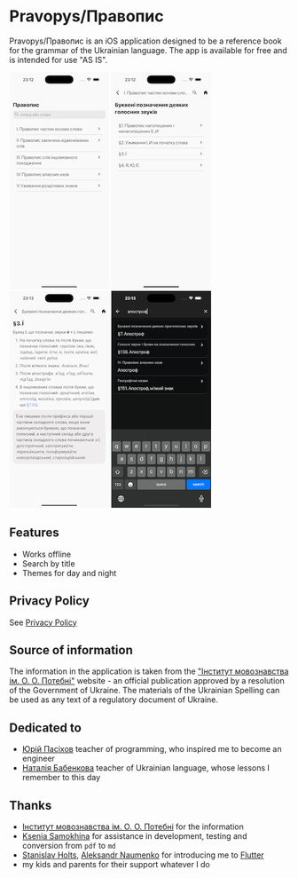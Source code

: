 # Pravopys/Правопис
Pravopys/Правопис is an iOS application designed to be a reference book for the grammar of the Ukrainian language. The app is available for free and is intended for use "AS IS".

![home.png](assets/screens/home.png) ![content.png](assets/screens/content.png) ![article.png](assets/screens/article.png) ![theme.png](assets/screens/theme.png) 

## Features
- Works offline
- Search by title
- Themes for day and night

## Privacy Policy
See [Privacy Policy](./policy.md)

## Source of information
The information in the application is taken from the ["Інститут мовознавства ім. О. О. Потебні"](https://www.inmo.org.ua/pravopys-2019.html) website - an official publication approved by a resolution of the Government of Ukraine. The materials of the Ukrainian Spelling can be used as any text of a regulatory document of Ukraine. 

## Dedicated to
- [Юрій Пасіхов](https://www.facebook.com/pasichov) teacher of programming, who inspired me to become an engineer
- [Наталія Бабенкова](https://www.facebook.com/profile.php?id=100013106176714) teacher of Ukrainian language, whose lessons I remember to this day
 
## Thanks
- [Інститут мовознавства ім. О. О. Потебні](https://www.inmo.org.ua/pravopys-2019.html) for the information
- [Ksenia Samokhina](https://www.linkedin.com/in/kseniia-samokhina) for assistance in development, testing and conversion from `pdf` to `md`
- [Stanislav Holts](https://www.linkedin.com/in/golts), [Aleksandr Naumenko](https://www.linkedin.com/in/aleksandr-naumenko-3a7ab8151) for introducing me to [Flutter](https://flutter.dev/)
- my kids and parents for their support whatever I do
